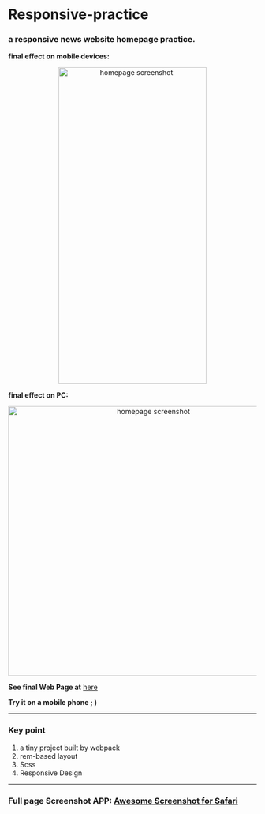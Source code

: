 # Responsive-practice

### a responsive news website homepage practice. 

 __final effect on mobile devices:__
 
<p align="center">
  <img src="https://preview.ibb.co/coxj7c/IMG_5327.jpg" width="300" height="641" alt="homepage screenshot" border="0">
</p>

__final effect on PC:__

<p align="center">
  <img src="http://preview.ibb.co/cyYz9c/final_effect_in_i_Pad_Pro.png" width="573" height="546"  alt="homepage screenshot" border="0">
</p>

__See final Web Page at__ [here](https://jinwangq.github.io/Responsive-practice-a-news-homepage/)

__Try it on a mobile phone ; )__


---
### Key point

1.  a tiny project built by webpack
2.  rem-based layout
3.  Scss
4.  Responsive Design
---
### Full page Screenshot APP: [Awesome Screenshot for Safari](https://itunes.apple.com/ca/app/awesome-screenshot-for-safari/id918780145?mt=8)
